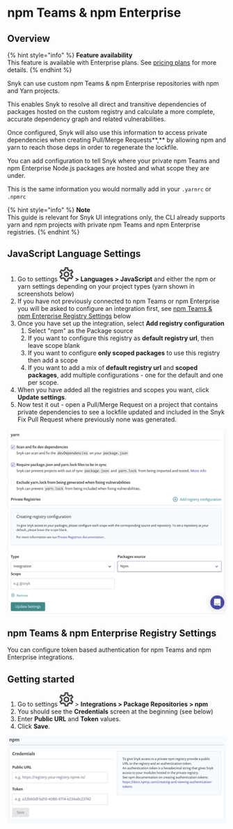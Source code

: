 # npm Teams & npm Enterprise

## **Overview**

{% hint style="info" %}
**Feature availability**  
This feature is available with Enterprise plans. See [pricing plans](https://snyk.io/plans/) for more details.
{% endhint %}

Snyk can use custom npm Teams & npm Enterprise repositories with npm and Yarn projects.

This enables Snyk to resolve all direct and transitive dependencies of packages hosted on the custom registry and calculate a more complete, accurate dependency graph and related vulnerabilities.

Once configured, Snyk will also use this information to access private dependencies when creating Pull/Merge Requests**,** by allowing npm and yarn to reach those deps in order to regenerate the lockfile.

You can add configuration to tell Snyk where your private npm Teams and npm Enterprise Node.js packages are hosted and what scope they are under.

This is the same information you would normally add in your `.yarnrc` or `.npmrc`

{% hint style="info" %}
**Note**  
This guide is relevant for Snyk UI integrations only, the CLI already supports yarn and npm projects with private npm Teams and npm Enterprise registries.
{% endhint %}

## JavaScript Language Settings

1. Go to settings ![](../../../.gitbook/assets/cog_icon.png) **&gt; Languages &gt; JavaScript** and either the npm or yarn settings depending on your project types \(yarn shown in screenshots below\) 
2. If you have not previously connected to npm Teams or npm Enterprise you will be asked to configure an integration first, see [npm Teams & npm Enterprise Registry Settings](npm-teams-and-npm-enterprise-for-npms.md) below 
3. Once you have set up the integration, select **Add registry configuration**
   1. Select "npm" as the Package source
   2. If you want to configure this registry as **default registry url**, then leave scope blank
   3. If you want to configure **only scoped packages** to use this registry then add a scope
   4. If you want to add a mix of **default registry url** and **scoped packages**, add multiple configurations - one for the default and one per scope.
4. When you have added all the registries and scopes you want, click **Update settings**.
5. Now test it out - open a Pull/Merge Request on a project that contains private dependencies to see a lockfile updated and included in the Snyk Fix Pull Request where previously none was generated.

![](../../../.gitbook/assets/image%20%2834%29.png)

## npm Teams & npm Enterprise Registry Settings

You can configure token based authentication for npm Teams and npm Enterprise integrations.

## Getting started

1. Go to settings ![](../../../.gitbook/assets/cog_icon.png) &gt; **Integrations &gt; Package Repositories &gt; npm** 
2. You should see the **Credentials** screen at the beginning \(see below\)
3. Enter **Public URL** and **Token** values. 
4. Click **Save**.

![](../../../.gitbook/assets/image%20%2835%29.png)

